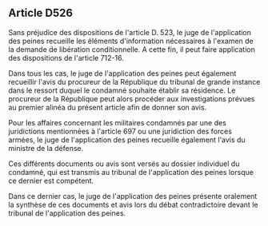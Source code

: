 Article D526
----
Sans préjudice des dispositions de l'article D. 523, le juge de l'application
des peines recueille les éléments d'information nécessaires à l'examen de la
demande de libération conditionnelle. A cette fin, il peut faire application des
dispositions de l'article 712-16.

Dans tous les cas, le juge de l'application des peines peut également recueillir
l'avis du procureur de la République du tribunal de grande instance dans le
ressort duquel le condamné souhaite établir sa résidence. Le procureur de la
République peut alors procéder aux investigations prévues au premier alinéa du
présent article afin de donner son avis.

Pour les affaires concernant les militaires condamnés par une des juridictions
mentionnées à l'article 697 ou une juridiction des forces armées, le juge de
l'application des peines recueille également l'avis du ministre de la défense.

Ces différents documents ou avis sont versés au dossier individuel du condamné,
qui est transmis au tribunal de l'application des peines lorsque ce dernier est
compétent.

Dans ce dernier cas, le juge de l'application des peines présente oralement la
synthèse de ces documents et avis lors du débat contradictoire devant le
tribunal de l'application des peines.
